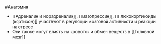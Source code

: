 #Анатомия 
- [[Адреналин и норадреналин]], [[Вазопрессин]], [[Глюкокортикоиды (кортизон)]] участвуют в регуляции мозговой активности и реакции на стресс
- Они также могут влиять на кровоток и обмен веществ в [[Головной мозг]]